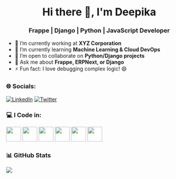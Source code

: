 <h1 align="center">Hi there 👋, I'm Deepika</h1>
<h3 align="center">Frappe | Django | Python | JavaScript Developer</h3>

- 🔭 I’m currently working at **XYZ Corporation**
- 🌱 I’m currently learning **Machine Learning & Cloud DevOps**
- 👯 I’m open to collaborate on **Python/Django projects**
- 💬 Ask me about **Frappe, ERPNext, or Django**
- ⚡ Fun fact: I love debugging complex logic! 😄

### 🌐 Socials:
[![LinkedIn](https://img.shields.io/badge/LinkedIn-blue?style=flat&logo=linkedin)](https://www.linkedin.com/in/deepika-s-523656266/)
[![Twitter](https://img.shields.io/badge/Twitter-blue?style=flat&logo=twitter)](https://twitter.com/yourprofile)

### 💻 I Code in:
<p align="left">
  <img src="https://cdn.jsdelivr.net/gh/devicons/devicon/icons/python/python-original.svg" height="40" />
  <img src="https://cdn.jsdelivr.net/gh/devicons/devicon/icons/javascript/javascript-original.svg" height="40" />
  <img src="https://cdn.jsdelivr.net/gh/devicons/devicon/icons/html5/html5-original.svg" height="40" />
  <img src="https://cdn.jsdelivr.net/gh/devicons/devicon/icons/css3/css3-original.svg" height="40" />
  <img src="https://cdn.jsdelivr.net/gh/devicons/devicon/icons/react/react-original.svg" height="40" />
  <img src="https://cdn.jsdelivr.net/gh/devicons/devicon/icons/mysql/mysql-original.svg" height="40" />
</p>

### 📊 GitHub Stats
![](https://github-readme-stats.vercel.app/api?username=yourusername&show_icons=true&theme=radical)
